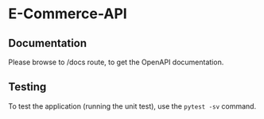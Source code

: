 # E-Commerce-API

## Documentation
Please browse to /docs route, to get the OpenAPI documentation.

## Testing
To test the application (running the unit test), use the `pytest -sv` command.
